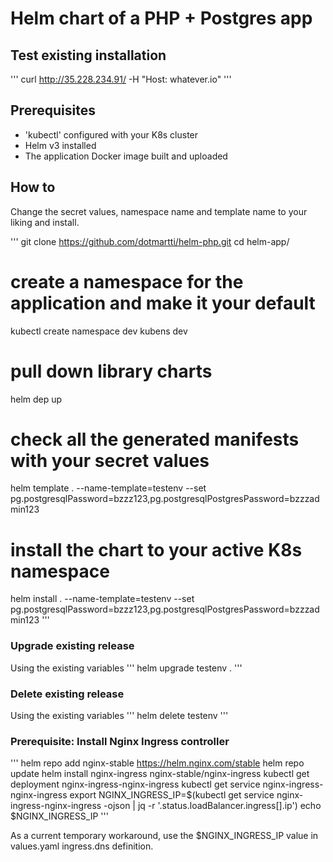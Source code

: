 # Helm chart of a PHP + Postgres app

## Test existing installation
'''
curl http://35.228.234.91/ -H "Host: whatever.io"
'''


## Prerequisites
* 'kubectl' configured with your K8s cluster
* Helm v3 installed
* The application Docker image built and uploaded

## How to
Change the secret values, namespace name and template name to your liking and install.

'''
git clone https://github.com/dotmartti/helm-php.git
cd helm-app/

# create a namespace for the application and make it your default
kubectl create namespace dev
kubens dev

# pull down library charts
helm dep up

# check all the generated manifests with your secret values
helm template . --name-template=testenv --set pg.postgresqlPassword=bzzz123,pg.postgresqlPostgresPassword=bzzzadmin123

# install the chart to your active K8s namespace
helm install . --name-template=testenv --set pg.postgresqlPassword=bzzz123,pg.postgresqlPostgresPassword=bzzzadmin123
'''

### Upgrade existing release
Using the existing variables
'''
helm upgrade testenv .
'''

### Delete existing release
Using the existing variables
'''
helm delete testenv
'''


### Prerequisite: Install Nginx Ingress controller
'''
helm repo add nginx-stable https://helm.nginx.com/stable
helm repo update
helm install nginx-ingress nginx-stable/nginx-ingress
kubectl get deployment nginx-ingress-nginx-ingress
kubectl get service nginx-ingress-nginx-ingress
export NGINX_INGRESS_IP=$(kubectl get service nginx-ingress-nginx-ingress -ojson | jq -r '.status.loadBalancer.ingress[].ip')
echo $NGINX_INGRESS_IP
'''

As a current temporary workaround, use the $NGINX_INGRESS_IP value in values.yaml ingress.dns definition.